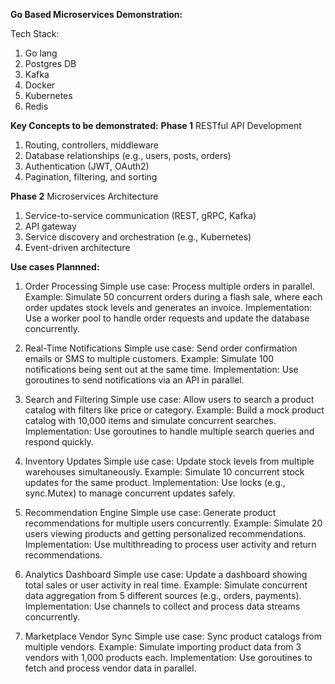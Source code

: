 **Go Based Microservices Demonstration:**

Tech Stack:
  1. Go lang
  2. Postgres DB
  3. Kafka
  4. Docker
  5. Kubernetes
  6. Redis


**Key Concepts to be demonstrated:**
**Phase 1**
RESTful API Development 
1. Routing, controllers, middleware
2. Database relationships (e.g., users, posts, orders)
3. Authentication (JWT, OAuth2)
4. Pagination, filtering, and sorting

**Phase 2**
Microservices Architecture
1. Service-to-service communication (REST, gRPC, Kafka)
2. API gateway
3. Service discovery and orchestration (e.g., Kubernetes)
4. Event-driven architecture


**Use cases Plannned:**

1. Order Processing
Simple use case: Process multiple orders in parallel.
Example: Simulate 50 concurrent orders during a flash sale, where each order updates stock levels and generates an invoice.
Implementation: Use a worker pool to handle order requests and update the database concurrently.

2. Real-Time Notifications
Simple use case: Send order confirmation emails or SMS to multiple customers.
Example: Simulate 100 notifications being sent out at the same time.
Implementation: Use goroutines to send notifications via an API in parallel.

3. Search and Filtering
Simple use case: Allow users to search a product catalog with filters like price or category.
Example: Build a mock product catalog with 10,000 items and simulate concurrent searches.
Implementation: Use goroutines to handle multiple search queries and respond quickly.

4. Inventory Updates
Simple use case: Update stock levels from multiple warehouses simultaneously.
Example: Simulate 10 concurrent stock updates for the same product.
Implementation: Use locks (e.g., sync.Mutex) to manage concurrent updates safely.

5. Recommendation Engine
Simple use case: Generate product recommendations for multiple users concurrently.
Example: Simulate 20 users viewing products and getting personalized recommendations.
Implementation: Use multithreading to process user activity and return recommendations.

6. Analytics Dashboard
Simple use case: Update a dashboard showing total sales or user activity in real time.
Example: Simulate concurrent data aggregation from 5 different sources (e.g., orders, payments).
Implementation: Use channels to collect and process data streams concurrently.

7. Marketplace Vendor Sync
Simple use case: Sync product catalogs from multiple vendors.
Example: Simulate importing product data from 3 vendors with 1,000 products each.
Implementation: Use goroutines to fetch and process vendor data in parallel.
